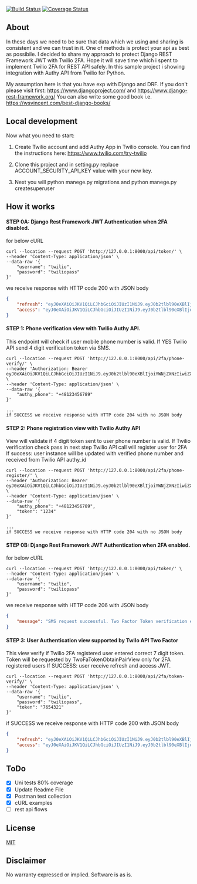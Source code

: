 [![Build Status](https://travis-ci.com/grillazz/twofa_for_drf.svg?branch=master)](https://travis-ci.com/grillazz/twofa_for_drf)
[![Coverage Status](https://coveralls.io/repos/github/grillazz/twofa_for_drf/badge.svg?branch=master)](https://coveralls.io/github/grillazz/twofa_for_drf?branch=master)
## About

 In these days we need to be sure that data which we using and sharing is consistent and we can trust in it.
One of methods is protect your api as best as possibile.
I decided to share my approach to protect Django REST Framework JWT with Twilio 2FA.
Hope it will save time which i spent to implement Twilio 2FA for REST API safely.
In this sample project i showing integration with Authy API from Twilio for Python.

My assumption here is that you have exp with Django and DRF.
If you don't please visit first:
https://www.djangoproject.com/ and https://www.django-rest-framework.org/
You can also write some good book i.e. https://wsvincent.com/best-django-books/

## Local development

Now what you need to start:

1. Create Twilio account and add Authy App in Twilio console. You can find the instructions here: https://www.twilio.com/try-twilio

2. Clone this project and in setting.py replace ACCOUNT_SECURITY_API_KEY value with your new key.

3. Next you will python manege.py migrations and python manege.py createsuperuser

## How it works

#### STEP 0A: Django Rest Framework JWT Authentication when 2FA disabled.

for below cURL

```console
curl --location --request POST 'http://127.0.0.1:8000/api/token/' \
--header 'Content-Type: application/json' \
--data-raw '{
    "username": "twilio",
    "password": "twiliopass"
}'
```

we receive response with HTTP code 200 with JSON body
```json
{
    "refresh": "eyJ0eXAiOiJKV1QiLCJhbGciOiJIUzI1NiJ9.eyJ0b2tlbl90eXBlIjoicmVmcmVzaCIsImV4cCI6MTU4ODQ5NjY0OSwianRpIjoiMDcwNTJhNjc3OWIwNDJiMGE3ZmNkYzkxMmNiNTJkMTYiLCJ1c2VyX2lkIjo0fQ.h3KeHB29WiMQgdpsdJbmNy6mATGzTL4_MBWmQf1jZDE",
    "access": "eyJ0eXAiOiJKV1QiLCJhbGciOiJIUzI1NiJ9.eyJ0b2tlbl90eXBlIjoiYWNjZXNzIiwiZXhwIjoxNTg4NDEwNTQ5LCJqdGkiOiI5NWVlOWUxNDU0MTk0MDc3ODlhMzQ3N2VkNGI0NDEwZSIsInVzZXJfaWQiOjR9.XJO7d9qH3F0nKp9AQg9AIaySKLqBKPVzG-yvkxLhwOs"
}
```

#### STEP 1:  Phone verification view with Twilio Authy API.

This endpoint will check if user mobile phone number is valid.
If YES Twilio API send 4 digit verification token via SMS.


```console
curl --location --request POST 'http://127.0.0.1:8000/api/2fa/phone-verify/' \
--header 'Authorization: Bearer eyJ0eXAiOiJKV1QiLCJhbGciOiJIUzI1NiJ9.eyJ0b2tlbl90eXBlIjoiYWNjZXNzIiwiZXhwIjoxNTg4NDEwOTE1LCJqdGkiOiJkYjNhYTgwYjVmYTg0ZTk5YTAyMTI5YzU0MjBkZTJlOCIsInVzZXJfaWQiOjJ9.aY2UQiDMON3X2Ibvlj0KyocTmc5RS7jeLP9RjO58ynk' \
--header 'Content-Type: application/json' \
--data-raw '{
	"authy_phone": "+48123456789"
}'

...
if SUCCESS we receive response with HTTP code 204 with no JSON body

```


#### STEP 2: Phone registration view with Twilio Authy API

View will validate if 4 digit token sent to user phone number is valid.
If Twilio verification check pass in next step Twilio API call will register user for 2FA
If success: user instance will be updated with verified phone number and received from Twilio API authy_id

```console
curl --location --request POST 'http://127.0.0.1:8000/api/2fa/phone-register/' \
--header 'Authorization: Bearer eyJ0eXAiOiJKV1QiLCJhbGciOiJIUzI1NiJ9.eyJ0b2tlbl90eXBlIjoiYWNjZXNzIiwiZXhwIjoxNTg4NDExNTMxLCJqdGkiOiJmMzFmN2IyNmI4MDM0NDRjOTA0M2Q3ODNmNGVjYTEzMyIsInVzZXJfaWQiOjJ9.j9rJjFpdM9arpn905bL45nyGQoMpJhkC0mmHRbUm8QA' \
--header 'Content-Type: application/json' \
--data-raw '{
	"authy_phone": "+48123456789",
	"token": "1234" 
}'

...
if SUCCESS we receive response with HTTP code 204 with no JSON body

```

#### STEP 0B: Django Rest Framework JWT Authentication when 2FA enabled.

for below cURL

```console
curl --location --request POST 'http://127.0.0.1:8000/api/token/' \
--header 'Content-Type: application/json' \
--data-raw '{
    "username": "twilio",
    "password": "twiliopass"
}'
```

we receive response with HTTP code 206 with JSON body
```json
{
    "message": "SMS request successful. Two Factor Token verification expected."
}
```

#### STEP 3: User Authentication view supported by Twilo API Two Factor

This view verify if Twilio 2FA registered user entered correct 7 digit token.
Token will be requested by TwoFaTokenObtainPairView only for 2FA registered users
If SUCCESS: user receive refresh and access JWT.

```console
curl --location --request POST 'http://127.0.0.1:8000/api/2fa/token-verify/' \
--header 'Content-Type: application/json' \
--data-raw '{
    "username": "twilio",
    "password": "twiliopass",
    "token": "7654321"
}'
```
if SUCCESS we receive response with HTTP code 200 with JSON body
```json
{
    "refresh": "eyJ0eXAiOiJKV1QiLCJhbGciOiJIUzI1NiJ9.eyJ0b2tlbl90eXBlIjoicmVmcmVzaCIsImV4cCI6MTU4ODQ5ODI3OCwianRpIjoiY2U5M2I5ZjExMTE1NGMxYThiZmEzNWJkZmE1NmMyNmEiLCJ1c2VyX2lkIjoyfQ.FZUeVVzPWl4dUjPEUa6yyfmOLPLpG5qK6nq5AyC6jY0",
    "access": "eyJ0eXAiOiJKV1QiLCJhbGciOiJIUzI1NiJ9.eyJ0b2tlbl90eXBlIjoiYWNjZXNzIiwiZXhwIjoxNTg4NDEyMTc4LCJqdGkiOiJlMGViZGU4Zjk1MDg0YWU2YmYxZmY4YWE0MDk2ODE2ZCIsInVzZXJfaWQiOjJ9.gU-onXzHKpc_jn9RyUVZS940_ivL7pQfDbU4ltv5w-c"
}
```



## ToDo

- [x] Uni tests 80% coverage
- [x] Update Readme File
- [x] Postman test collection
- [x] cURL examples
- [ ] rest api flows

## License

[MIT](http://www.opensource.org/licenses/mit-license.html)

## Disclaimer

No warranty expressed or implied. Software is as is.